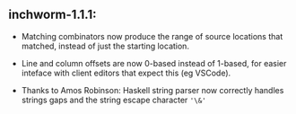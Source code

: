 ## inchworm-1.1.1:

 * Matching combinators now produce the range of source locations that matched,
   instead of just the starting location.

 * Line and column offsets are now 0-based instead of 1-based,
   for easier inteface with client editors that expect this (eg VSCode).

 * Thanks to Amos Robinson: Haskell string parser now correctly handles strings
   gaps and the string escape character `'\&'`
